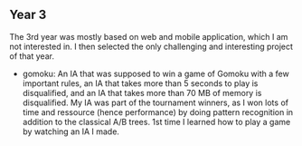 ## Year 3

The 3rd year was mostly based on web and mobile application, which I am not interested in. I then selected the only challenging and interesting project of that year.

* gomoku: An IA that was supposed to win a game of Gomoku with a few important rules, an IA that takes more than 5 seconds to play is disqualified, and an IA that takes more than 70 MB of memory is disqualified.
My IA was part of the tournament winners, as I won lots of time and ressource (hence performance) by doing pattern recognition in addition to the classical A/B trees. 1st time I learned how to play a game by watching an IA I made.
